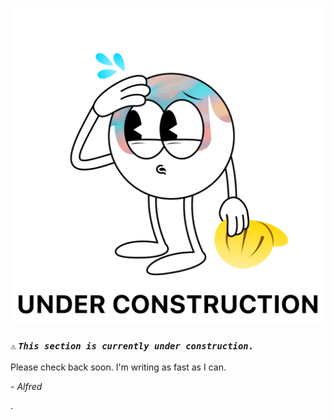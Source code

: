 ![](/public/photos/spaceboy3000/under-construction.png)

### `⚠️` **_`This section is currently under construction.`_**

Please check back soon. I'm writing as fast as I can.

\- _Alfred_

.
